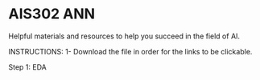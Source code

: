# AIS302 ANN
Helpful materials and resources to help you succeed in the field of AI.

INSTRUCTIONS:
  1- Download the file in order for the links to be clickable.
  
Step 1: EDA
